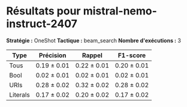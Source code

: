 # Résultats pour **mistral-nemo-instruct-2407**
**Stratégie :** OneShot
**Tactique :** beam_search
**Nombre d'exécutions :** 3

| Type | Précision | Rappel | F1-score |
|------|------------|--------|-----------|
| Tous | 0.19 $\pm$ 0.01 | 0.22 $\pm$ 0.01 | 0.20 $\pm$ 0.01 |
| Bool | 0.02 $\pm$ 0.01 | 0.02 $\pm$ 0.01 | 0.02 $\pm$ 0.01 |
| URIs | 0.28 $\pm$ 0.02 | 0.32 $\pm$ 0.02 | 0.28 $\pm$ 0.02 |
| Literals | 0.17 $\pm$ 0.02 | 0.20 $\pm$ 0.02 | 0.17 $\pm$ 0.02 |